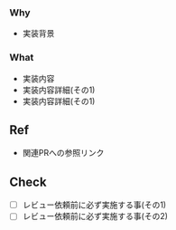 ### Why 
- 実装背景 

### What 
- 実装内容 
 - 実装内容詳細(その1)
 - 実装内容詳細(その1) 

## Ref 
- 関連PRへの参照リンク 

## Check 
- [ ] レビュー依頼前に必ず実施する事(その1) 
- [ ] レビュー依頼前に必ず実施する事(その2) 
